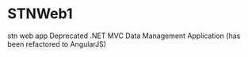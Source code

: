 # STNWeb1
stn web app
Deprecated .NET MVC Data Management Application (has been refactored to AngularJS)

